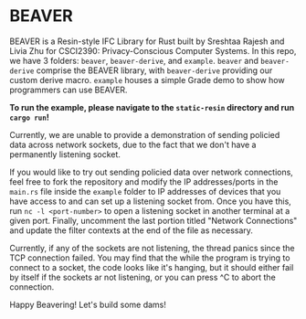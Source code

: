 # BEAVER

BEAVER is a Resin-style IFC Library for Rust built by Sreshtaa Rajesh and Livia Zhu for CSCI2390: Privacy-Conscious Computer Systems. In this repo, we have 3 folders: `beaver`, `beaver-derive`, and `example`. `beaver` and `beaver-derive` comprise the BEAVER library, with `beaver-derive` providing our custom derive macro. `example` houses a simple Grade demo to show how programmers can use BEAVER. 

**To run the example, please navigate to the `static-resin` directory and run `cargo run`!**

Currently, we are unable to provide a demonstration of sending policied data across network sockets, due to the fact that we don't have a permanently listening socket. 

If you would like to try out sending policied data over network connections, feel free to fork the repository and modify the IP addresses/ports in the `main.rs` file inside the `example` folder to IP addresses of devices that you have access to and can set up a listening socket from. Once you have this, run `nc -l <port-number>` to open a listening socket in another terminal at a given port. Finally, uncomment the last portion titled "Network Connections" and update the filter contexts at the end of the file as necessary. 

Currently, if any of the sockets are not listening, the thread panics since the TCP connection failed.  You may find that the while the program is trying to connect to a socket, the code looks like it's hanging, but it should either fail by itself if the sockets ar not listening, or you can press ^C to abort the connection. 

Happy Beavering! Let's build some dams! 
